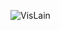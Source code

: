 ![VisLain](https://user-images.githubusercontent.com/90992993/201685483-720e90c8-775a-4d28-8ba1-5d5ac1b9af3f.gif)


